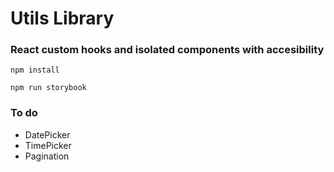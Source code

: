 # Utils Library

### React custom hooks and isolated components with accesibility

`npm install`

`npm run storybook`

### To do

- DatePicker
- TimePicker
- Pagination
